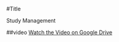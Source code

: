 #Title

Study Management

##video
[Watch the Video on Google Drive](https://drive.google.com/file/d/1vJc-1VRY7gJUxwQnUwmIMdRvjnlkwmpW/view?usp=sharing)
